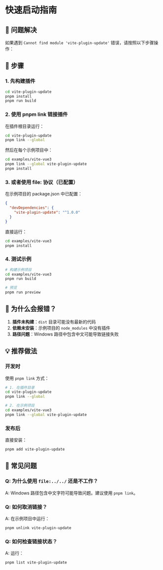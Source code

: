 # 快速启动指南

## 🔧 问题解决

如果遇到 `Cannot find module 'vite-plugin-update'` 错误，请按照以下步骤操作：

## 📝 步骤

### 1. 先构建插件

```bash
cd vite-plugin-update
pnpm install
pnpm run build
```

### 2. 使用 pnpm link 链接插件

在插件根目录运行：

```bash
cd vite-plugin-update
pnpm link --global
```

然后在每个示例项目中：

```bash
cd examples/vite-vue3
pnpm link --global vite-plugin-update
pnpm install
```

### 3. 或者使用 file: 协议（已配置）

在示例项目的 package.json 中已配置：

```json
{
  "devDependencies": {
    "vite-plugin-update": "^1.0.0"
  }
}
```

直接运行：

```bash
cd examples/vite-vue3
pnpm install
```

### 4. 测试示例

```bash
# 构建示例项目
cd examples/vite-vue3
pnpm run build

# 预览
pnpm run preview
```

## 🎯 为什么会报错？

1. **插件未构建**：`dist` 目录可能没有最新的代码
2. **依赖未安装**：示例项目的 `node_modules` 中没有插件
3. **路径问题**：Windows 路径中包含中文可能导致链接失败

## 💡 推荐做法

### 开发时

使用 `pnpm link` 方式：

```bash
# 1. 在插件目录
cd vite-plugin-update
pnpm link --global

# 2. 在示例项目
cd examples/vite-vue3
pnpm link --global vite-plugin-update
```

### 发布后

直接安装：

```bash
pnpm add vite-plugin-update
```

## 🚨 常见问题

### Q: 为什么使用 `file:../../` 还是不工作？

A: Windows 路径包含中文字符可能导致问题。建议使用 `pnpm link`。

### Q: 如何取消链接？

A: 在示例项目中运行：

```bash
pnpm unlink vite-plugin-update
```

### Q: 如何检查链接状态？

A: 运行：

```bash
pnpm list vite-plugin-update
```
